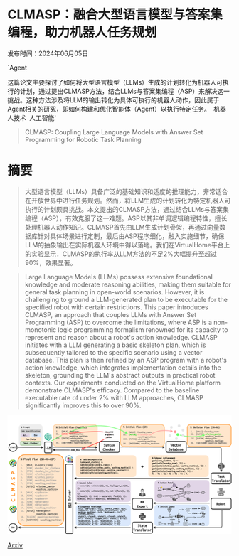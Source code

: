 # CLMASP：融合大型语言模型与答案集编程，助力机器人任务规划

发布时间：2024年06月05日

`Agent

这篇论文主要探讨了如何将大型语言模型（LLMs）生成的计划转化为机器人可执行的计划，通过提出CLMASP方法，结合LLMs与答案集编程（ASP）来解决这一挑战。这种方法涉及将LLM的输出转化为具体可执行的机器人动作，因此属于Agent相关的研究，即如何构建和优化智能体（Agent）以执行特定任务。` `机器人技术` `人工智能`

> CLMASP: Coupling Large Language Models with Answer Set Programming for Robotic Task Planning

# 摘要

> 大型语言模型（LLMs）具备广泛的基础知识和适度的推理能力，非常适合在开放世界中进行任务规划。然而，将LLM生成的计划转化为特定机器人可执行的计划颇具挑战。本文提出的CLMASP方法，通过结合LLMs与答案集编程（ASP），有效克服了这一难题。ASP以其非单调逻辑编程特性，擅长处理机器人动作知识。CLMASP首先由LLM生成计划骨架，再通过向量数据库针对具体场景进行定制，最后由ASP程序细化，融入实施细节，确保LLM的抽象输出在实际机器人环境中得以落地。我们在VirtualHome平台上的实验显示，CLMASP的执行率从LLM方法的不足2%大幅提升至超过90%，效果显著。

> Large Language Models (LLMs) possess extensive foundational knowledge and moderate reasoning abilities, making them suitable for general task planning in open-world scenarios. However, it is challenging to ground a LLM-generated plan to be executable for the specified robot with certain restrictions. This paper introduces CLMASP, an approach that couples LLMs with Answer Set Programming (ASP) to overcome the limitations, where ASP is a non-monotonic logic programming formalism renowned for its capacity to represent and reason about a robot's action knowledge. CLMASP initiates with a LLM generating a basic skeleton plan, which is subsequently tailored to the specific scenario using a vector database. This plan is then refined by an ASP program with a robot's action knowledge, which integrates implementation details into the skeleton, grounding the LLM's abstract outputs in practical robot contexts. Our experiments conducted on the VirtualHome platform demonstrate CLMASP's efficacy. Compared to the baseline executable rate of under 2% with LLM approaches, CLMASP significantly improves this to over 90%.

![CLMASP：融合大型语言模型与答案集编程，助力机器人任务规划](../../../paper_images/2406.03367/x1.png)

[Arxiv](https://arxiv.org/abs/2406.03367)